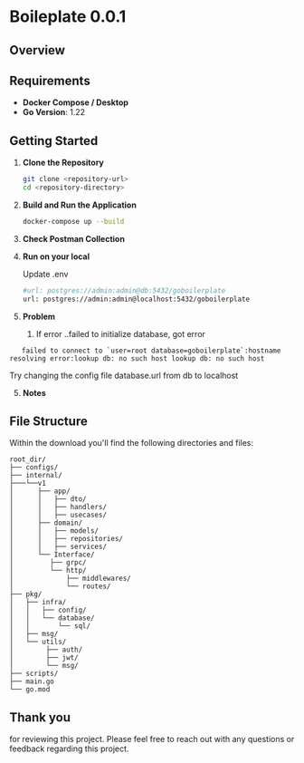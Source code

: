 # Boileplate 0.0.1

## Overview


## Requirements

- **Docker Compose / Desktop**
- **Go Version**: 1.22

## Getting Started

1. **Clone the Repository**

   ```sh
   git clone <repository-url>
   cd <repository-directory>
2. **Build and Run the Application**

   ```sh
   docker-compose up --build

3. **Check Postman Collection**


4. **Run on your local**

   Update .env
   ```sh
   #url: postgres://admin:admin@db:5432/goboilerplate
   url: postgres://admin:admin@localhost:5432/goboilerplate

4. **Problem**
   1. If error ..failed to initialize database, got error 
```
   failed to connect to `user=root database=goboilerplate`:hostname resolving error:lookup db: no such host lookup db: no such host 
   ```
   Try changing the config file database.url from db to localhost

5. **Notes**

## File Structure

Within the download you'll find the following directories and files:

```
root_dir/
├── configs/
├── internal/
├───└──v1
│      ├── app/
│      │   ├── dto/
│      │   ├── handlers/
│      │   ├── usecases/
│      ├── domain/
│      │   ├── models/
│      │   ├── repositories/
│      │   ├── services/
│      └── Interface/
│         ├── grpc/
│         └── http/
│             ├── middlewares/
│             └── routes/
├── pkg/
│   ├── infra/
│   │   ├── config/
│   │   └── database/
│   │       └── sql/
│   ├── msg/
│   └── utils/
│        ├── auth/
│        ├── jwt/
│        └── msg/
├── scripts/
├── main.go
└── go.mod

```
## Thank you
for reviewing this project. Please feel free to reach out with any questions or feedback regarding this project.